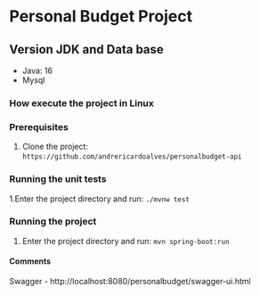 #  Personal Budget Project

## Version JDK and Data base

- Java: 16
- Mysql

### How execute the project in Linux
### Prerequisites

1. Clone the project:
   ```https://github.com/andrericardoalves/personalbudget-api```

### Running the unit tests
1.Enter the project directory and run:
```./mvnw test```

### Running the project
1. Enter the project directory and run:
```mvn spring-boot:run```

#### Comments
Swagger - http://localhost:8080/personalbudget/swagger-ui.html